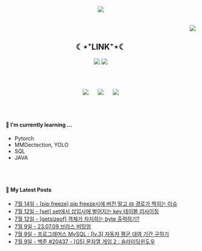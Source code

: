 

<div align="center">
<img src="https://capsule-render.vercel.app/api?type=waving&color=timeGradient&height=300&section=header&text=JAMONG%205&fontSize=90" /> <br>
<!-- <body style="font-size:100px">반갑습니다! 머신러닝 엔지니어, CV 딥러닝 모델링 직무를 지망하는 개발자의 깃허브 입니다.</body> -->
<br><br>
</div>
<div align="right">
  <img src="https://hits.seeyoufarm.com/api/count/incr/badge.svg?url=https%3A%2F%2Fgithub.com%2Fjennifer060697&count_bg=%23708FD3&title_bg=%23515151&icon=ghostery.svg&icon_color=%23E7E7E7&title=HITS%21%21&edge_flat=false"/>
</div>

<h2 align="center">☾⋆⁺LINK⁺⋆☾</h2>
<div align="center">
  <a href="https://jamong-5.tistory.com/"><img src="https://img.shields.io/badge/DailyBlog-09B3AF?style=flat-square&logo=Tistory&logoColor=white&link=https://jamong-5.tistory.com/"/></a>
<!--   <a href="https://www.kaggle.com/jamong5"><img src="https://img.shields.io/badge/Kaggle-20BEFF?style=flat-square&logo=Kaggle&logoColor=white&link=https://www.kaggle.com/jamong5"/></a> -->
  <a href="mailto:oennifer060697@gmail.com"><img src="https://img.shields.io/badge/Email-FF4785?style=flat-square&logo=Gmail&logoColor=white&link=mailto:oennifer060697@gmail.com"/></a>
</div>

<!-- <h2 align="center">☾⋆⁺Available⁺⋆☾</h2>
<div align="center">
  <img src="https://img.shields.io/badge/Python-00B1E7?logo=Python&logoColor=white"/>
  <img src="https://img.shields.io/badge/C++-00599C?logo=C%2B%2B&logoColor=white"/>
  <img src="https://img.shields.io/badge/C-000000?logo=C&logoColor=white"/>
</div> -->

<br><br>

<div align="center">
  <img src = "https://github-readme-stats.vercel.app/api?username=jennifer060697&theme=great-gatsby&show_icons=true">
  <t>&nbsp;&nbsp;&nbsp;&nbsp;</t>
  <img src = "http://mazassumnida.wtf/api/v2/generate_badge?boj=jennifer0606">
  <t>&nbsp;&nbsp;&nbsp;&nbsp;</t>
  <img src = "https://github-readme-stats.vercel.app/api/top-langs/?username=jennifer060697&layout=compact">
</div>

<br><br>

#### 🌱 I’m currently learning ...
- Pytorch
- MMDectection, YOLO
- SQL
- JAVA

<br><br>
#### 🌱 My Latest Posts

 - [7월 14일 - [pip freeze] pip freeze시에 버전 말고 @ 경로가 찍히는 이슈](https://jamong-5.tistory.com/entry/pip-freeze-pip-freeze%EC%8B%9C%EC%97%90-%EB%B2%84%EC%A0%84-%EB%A7%90%EA%B3%A0-%EA%B2%BD%EB%A1%9C%EA%B0%80-%EC%B0%8D%ED%9E%88%EB%8A%94-%EC%9D%B4%EC%8A%88)
 - [7월 12일 - [set] set에서 삽입시에 벌어지는 key 테이블 리사이징](https://jamong-5.tistory.com/entry/set-set%EC%97%90%EC%84%9C-%EC%82%BD%EC%9E%85%EC%8B%9C%EC%97%90-%EB%B2%8C%EC%96%B4%EC%A7%80%EB%8A%94-key-%ED%85%8C%EC%9D%B4%EB%B8%94-%EB%A6%AC%EC%82%AC%EC%9D%B4%EC%A7%95)
 - [7월 12일 - [getsizeof] 객체가 차지하는 byte 출력하기?](https://jamong-5.tistory.com/entry/getsizeof-%EA%B0%9D%EC%B2%B4%EA%B0%80-%EC%B0%A8%EC%A7%80%ED%95%98%EB%8A%94-byte-%EC%B6%9C%EB%A0%A5%ED%95%98%EA%B8%B0)
 - [7월 9일 - 23.07.09 브라스 버밍엄](https://jamong-5.tistory.com/entry/230709-%EB%B8%8C%EB%9D%BC%EC%8A%A4-%EB%B2%84%EB%B0%8D%EC%97%84)
 - [7월 9일 - 프로그래머스 MySQL : [lv.3] 자동차 평균 대여 기간 구하기](https://jamong-5.tistory.com/entry/%ED%94%84%EB%A1%9C%EA%B7%B8%EB%9E%98%EB%A8%B8%EC%8A%A4-MySQL-lv3-%EC%9E%90%EB%8F%99%EC%B0%A8-%ED%8F%89%EA%B7%A0-%EB%8C%80%EC%97%AC-%EA%B8%B0%EA%B0%84-%EA%B5%AC%ED%95%98%EA%B8%B0)
 - [7월 9일 - 백준 #20437 - [G5] 문자열 게임 2 : 슬라이딩윈도우](https://jamong-5.tistory.com/entry/%EB%B0%B1%EC%A4%80-20437-G5-%EB%AC%B8%EC%9E%90%EC%97%B4-%EA%B2%8C%EC%9E%84-2-%EC%8A%AC%EB%9D%BC%EC%9D%B4%EB%94%A9%EC%9C%88%EB%8F%84%EC%9A%B0)
